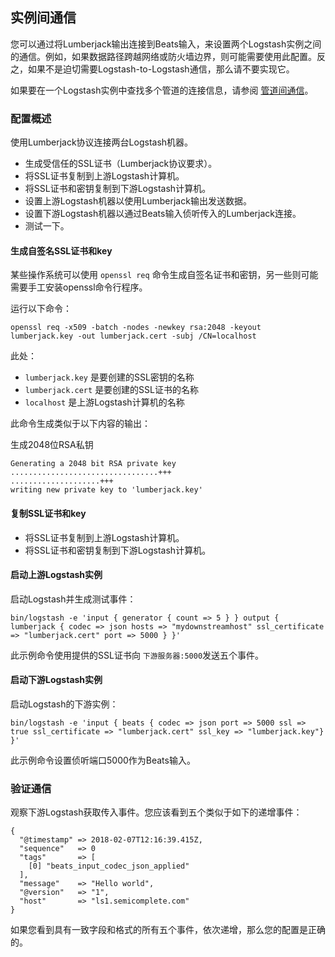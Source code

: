 ## 实例间通信

您可以通过将Lumberjack输出连接到Beats输入，来设置两个Logstash实例之间的通信。例如，如果数据路径跨越网络或防火墙边界，则可能需要使用此配置。反之，如果不是迫切需要Logstash-to-Logstash通信，那么请不要实现它。

如果要在一个Logstash实例中查找多个管道的连接信息，请参阅 [管道间通信](../06-Configuring-Logstash/Pipeline-to-Pipeline-Communication-(Beta).md)。

### 配置概述

使用Lumberjack协议连接两台Logstash机器。

- 生成受信任的SSL证书（Lumberjack协议要求）。
- 将SSL证书复制到上游Logstash计算机。
- 将SSL证书和密钥复制到下游Logstash计算机。
- 设置上游Logstash机器以使用Lumberjack输出发送数据。
- 设置下游Logstash机器以通过Beats输入侦听传入的Lumberjack连接。
- 测试一下。

#### 生成自签名SSL证书和key

某些操作系统可以使用 `openssl req` 命令生成自签名证书和密钥，另一些则可能需要手工安装openssl命令行程序。

运行以下命令：

```shell
openssl req -x509 -batch -nodes -newkey rsa:2048 -keyout lumberjack.key -out lumberjack.cert -subj /CN=localhost
```

此处：

- `lumberjack.key` 是要创建的SSL密钥的名称
- `lumberjack.cert` 是要创建的SSL证书的名称
- `localhost` 是上游Logstash计算机的名称

此命令生成类似于以下内容的输出：

生成2048位RSA私钥

```shell
Generating a 2048 bit RSA private key
.................................+++
....................+++
writing new private key to 'lumberjack.key'
```

#### 复制SSL证书和key

- 将SSL证书复制到上游Logstash计算机。
- 将SSL证书和密钥复制到下游Logstash计算机。

#### 启动上游Logstash实例

启动Logstash并生成测试事件：

```shell
bin/logstash -e 'input { generator { count => 5 } } output { lumberjack { codec => json hosts => "mydownstreamhost" ssl_certificate => "lumberjack.cert" port => 5000 } }'
```

此示例命令使用提供的SSL证书向 `下游服务器:5000`发送五个事件。

#### 启动下游Logstash实例
启动Logstash的下游实例：

```shell
bin/logstash -e 'input { beats { codec => json port => 5000 ssl => true ssl_certificate => "lumberjack.cert" ssl_key => "lumberjack.key"} }'
```

此示例命令设置侦听端口5000作为Beats输入。

### 验证通信

观察下游Logstash获取传入事件。您应该看到五个类似于如下的递增事件：

```shell
{
  "@timestamp" => 2018-02-07T12:16:39.415Z,
  "sequence"   => 0
  "tags"       => [
    [0] "beats_input_codec_json_applied"
  ],
  "message"    => "Hello world",
  "@version"   => "1",
  "host"       => "ls1.semicomplete.com"
}
```

如果您看到具有一致字段和格式的所有五个事件，依次递增，那么您的配置是正确的。